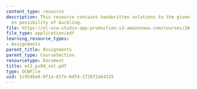 ```yaml
---
content_type: resource
description: This resource contains handwritten solutions to the given problem set
  on possibility of buckling.
file: https://ol-ocw-studio-app-production.s3.amazonaws.com/courses/16-01-unified-engineering-i-ii-iii-iv-fall-2005-spring-2006/1c954ba49f1ad1febdf41726f2a64325_m13_ps04_sol.pdf
file_type: application/pdf
learning_resource_types:
- Assignments
parent_title: Assignments
parent_type: CourseSection
resourcetype: Document
title: m13_ps04_sol.pdf
type: OCWFile
uid: 1c954ba4-9f1a-d1fe-bdf4-1726f2a64325
---
```

